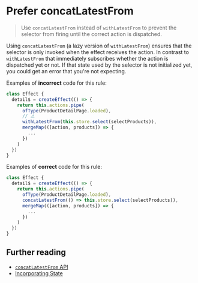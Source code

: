 # Prefer concatLatestFrom

> Use `concatLatestFrom` instead of `withLatestFrom` to prevent the selector from firing until the correct action is dispatched.

Using `concatLatestFrom` (a lazy version of `withLatestFrom`) ensures that the selector is only invoked when the effect receives the action.
In contrast to `withLatestFrom` that immediately subscribes whether the action is dispatched yet or not. If that state used by the selector is not initialized yet, you could get an error that you're not expecting.

Examples of **incorrect** code for this rule:

```ts
class Effect {
  detail$ = createEffect(() => {
    return this.actions.pipe(
      ofType(ProductDetailPage.loaded),
      // ⚠
      withLatestFrom(this.store.select(selectProducts)),
      mergeMap(([action, products]) => {
        ...
      })
    )
  })
}
```

Examples of **correct** code for this rule:

```ts
class Effect {
  detail$ = createEffect(() => {
    return this.actions.pipe(
      ofType(ProductDetailPage.loaded),
      concatLatestFrom(() => this.store.select(selectProducts)),
      mergeMap(([action, products]) => {
        ...
      })
    )
  })
}
```

## Further reading

- [`concatLatestFrom` API](https://ngrx.io/api/effects/concatLatestFrom)
- [Incorporating State](https://ngrx.io/guide/effects#incorporating-state)
